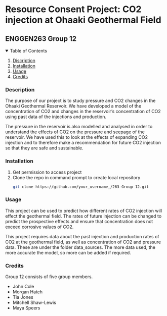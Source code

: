 # Resource Consent Project: CO2 injection at Ohaaki Geothermal Field
## ENGGEN263 Group 12

<!-- TABLE OF CONTENTS -->
<details open="open">
  <summary>Table of Contents</summary>
  <ol>
    <li><a href="#discription">Discription</a></li>
    <li><a href="#installation">Installation</a></li>
    <li><a href="#usage">Usage</a></li>
    <li><a href="#credits">Credits</a></li>
  </ol>
</details>

<!-- DISCRIPTION -->
### Description 
The purpose of our project is to study pressure and CO2 changes in the Ohaaki Geothermal Reservoir. We have developed a model of the concentration of CO2 and changes in the reservoir’s concentration of CO2 using past data of the injections and production.

The pressure in the reservoir is also modelled and analysed in order to understand the effects of CO2 on the pressure and seepage of the reservoir. We have used this to look at the effects of expanding CO2 injection and to therefore make a recommendation for future CO2 injection so that they are safe and sustainable. 

<!-- INSTALLATION -->
### Installation
1. Get permission to access project
2. Clone the repo in command prompt to create local repository
   ```sh
   git clone https://github.com/your_username_/263-Group-12.git

<!-- USAGE -->
### Usage
This project can be used to predict how different rates of CO2 injection will effect the geothermal field. The rates of future injection can be changed to predict the prospective effects and ensure that concentration does not exceed corrosive values of CO2.

This project requires data about the past injection and production rates of CO2 at the geothermal field, as well as concentration of CO2 and pressure data. These are under the folder data_sources. The more data used, the more accurate the model, so more can be added if required.  

<!-- CREDITS -->
### Credits
Group 12 consists of five group members.
* John Cole
* Morgan Hatch
* Tia Jones
* Mitchell Shaw-Lewis
* Maya Speers
